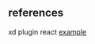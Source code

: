 



## references
xd plugin react [example](https://github.com/AdobeXD/plugin-samples/tree/master/quick-start-react)